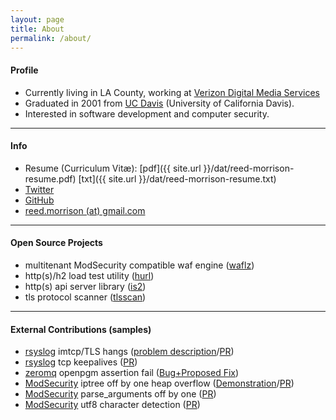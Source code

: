 ```yaml
---
layout: page
title: About
permalink: /about/
---
```


#### Profile

- Currently living in LA County, working at [Verizon Digital Media Services](https://www.verizondigitalmedia.com/)
- Graduated in 2001 from [UC Davis](https://www.ucdavis.edu/) (University of California Davis).
- Interested in software development and computer security.

---

#### Info

- Resume (Curriculum Vitæ): [pdf]({{ site.url }}/dat/reed-morrison-resume.pdf) [txt]({{ site.url }}/dat/reed-morrison-resume.txt)
- [Twitter](https://twitter.com/tinselcity1)
- [GitHub](https://github.com/tinselcity)
- [reed.morrison (at) gmail.com](mailto:reed.morrison@gmail.com)

---

#### Open Source Projects

- multitenant ModSecurity compatible waf engine ([waflz](https://github.com/VerizonDigital/waflz))
- http(s)/h2 load test utility ([hurl](https://github.com/VerizonDigital/hurl))
- http(s) api server library ([is2](https://github.com/VerizonDigital/is2))
- tls protocol scanner ([tlsscan](https://github.com/VerizonDigital/tlsscan))

---

#### External Contributions (samples)
- [rsyslog](https://github.com/rsyslog/rsyslog) imtcp/TLS hangs ([problem description](https://github.com/rsyslog/rsyslog/issues/318#issuecomment-132843434)/[PR](https://github.com/rsyslog/rsyslog/pull/494))
- [rsyslog](https://github.com/rsyslog/rsyslog) tcp keepalives ([PR](https://github.com/rsyslog/rsyslog/pull/175))
- [zeromq](http://zeromq.org/) openpgm assertion fail ([Bug+Proposed Fix](https://zeromq.jira.com/browse/LIBZMQ-296))
- [ModSecurity](https://github.com/SpiderLabs/ModSecurity) iptree off by one heap overflow ([Demonstration](https://github.com/tinselcity/experiments/tree/master/modsecurity/ip_tree_bug)/[PR](https://github.com/SpiderLabs/ModSecurity/issues/1793))
- [ModSecurity](https://github.com/SpiderLabs/ModSecurity) parse_arguments off by one ([PR](https://github.com/SpiderLabs/ModSecurity/issues/1799))
- [ModSecurity](https://github.com/SpiderLabs/ModSecurity) utf8 character detection ([PR](https://github.com/SpiderLabs/ModSecurity/issues/1794))


